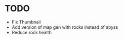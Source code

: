
TODO
=====

* Fix Thumbnail
* Add version of map gen with rocks instead of abyss
* Reduce rock health
